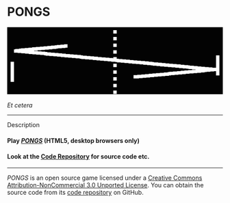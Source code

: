 # PONGS

[![Splash](info/images/pongs-banner.png)](https://pippinbarr.github.io/pongs/)

*Et cetera*

---

Description

#### Play [*PONGS*](https://pippinbarr.github.io/pongs/) (HTML5, desktop browsers only)
#### Look at the [Code Repository](https://github.com/pippinbarr/pongs) for source code etc.

---

*PONGS* is an open source game licensed under a [Creative Commons Attribution-NonCommercial 3.0 Unported License](http://creativecommons.org/licenses/by-nc/3.0/). You can obtain the source code from its [code repository](https://github.com/pippinbarr/pongs/) on GitHub.
